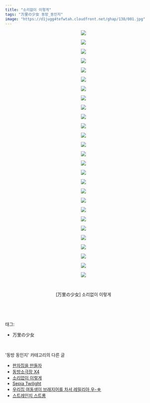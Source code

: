 ```yaml
---
title: "소리없이 이렇게"
tags: "万里の少女 동방_동인지"
image: "https://d1jugg4tefwtah.cloudfront.net/ghap/138/001.jpg"
---
```

<div class="article">
<p style="text-align: center; clear: none; float: none;"><img src="{{ site.imgserver11 }}/ghap/138/001.jpg"/></p>
<p style="text-align: center; clear: none; float: none;"><img src="{{ site.imgserver11 }}/ghap/138/002.jpg"/></p>
<p style="text-align: center; clear: none; float: none;"><img src="{{ site.imgserver11 }}/ghap/138/003.jpg"/></p>
<p style="text-align: center; clear: none; float: none;"><img src="{{ site.imgserver11 }}/ghap/138/004.jpg"/></p>
<p style="text-align: center; clear: none; float: none;"><img src="{{ site.imgserver11 }}/ghap/138/005.jpg"/></p>
<p style="text-align: center; clear: none; float: none;"><img src="{{ site.imgserver11 }}/ghap/138/006.jpg"/></p>
<p style="text-align: center; clear: none; float: none;"><img src="{{ site.imgserver11 }}/ghap/138/007.jpg"/></p>
<p style="text-align: center; clear: none; float: none;"><img src="{{ site.imgserver11 }}/ghap/138/008.jpg"/></p>
<p style="text-align: center; clear: none; float: none;"><img src="{{ site.imgserver11 }}/ghap/138/009.jpg"/></p>
<p style="text-align: center; clear: none; float: none;"><img src="{{ site.imgserver11 }}/ghap/138/010.jpg"/></p>
<p style="text-align: center; clear: none; float: none;"><img src="{{ site.imgserver11 }}/ghap/138/011.jpg"/></p>
<p style="text-align: center; clear: none; float: none;"><img src="{{ site.imgserver11 }}/ghap/138/012.jpg"/></p>
<p style="text-align: center; clear: none; float: none;"><img src="{{ site.imgserver11 }}/ghap/138/013.jpg"/></p>
<p style="text-align: center; clear: none; float: none;"><img src="{{ site.imgserver11 }}/ghap/138/014.jpg"/></p>
<p style="text-align: center; clear: none; float: none;"><img src="{{ site.imgserver11 }}/ghap/138/015.jpg"/></p>
<p style="text-align: center; clear: none; float: none;"><img src="{{ site.imgserver11 }}/ghap/138/016.jpg"/></p>
<p style="text-align: center; clear: none; float: none;"><img src="{{ site.imgserver11 }}/ghap/138/017.jpg"/></p>
<p style="text-align: center; clear: none; float: none;"><img src="{{ site.imgserver11 }}/ghap/138/018.jpg"/></p>
<p style="text-align: center; clear: none; float: none;"><img src="{{ site.imgserver11 }}/ghap/138/019.jpg"/></p>
<p style="text-align: center; clear: none; float: none;"><img src="{{ site.imgserver11 }}/ghap/138/020.jpg"/></p>
<p style="text-align: center; clear: none; float: none;"><img src="{{ site.imgserver11 }}/ghap/138/021.jpg"/></p>
<p style="text-align: center; clear: none; float: none;"><img src="{{ site.imgserver11 }}/ghap/138/022.jpg"/></p>
<p style="text-align: center; clear: none; float: none;"><img src="{{ site.imgserver11 }}/ghap/138/023.jpg"/></p>
<p style="text-align: center; clear: none; float: none;"><img src="{{ site.imgserver11 }}/ghap/138/024.jpg"/></p>
<p style="text-align: center; clear: none; float: none;"><img src="{{ site.imgserver11 }}/ghap/138/025.jpg"/></p>
<p style="text-align: center; clear: none; float: none;"><img src="{{ site.imgserver11 }}/ghap/138/026.jpg"/></p>
<p style="text-align: center; clear: none; float: none;"><img src="{{ site.imgserver11 }}/ghap/138/027.jpg"/></p>
<p style="text-align: center; clear: none; float: none;"><br/></p>
<p style="text-align: center; clear: none; float: none;">[万里の少女] 소리없이 이렇게</p>
<p><br/></p>
</div><br/>
<div class="tagTrail">
<p>태그: </p>
<ul>
<li>万里の少女</li>
</ul>
</div><br/>
<div class="another">
<p>'동방 동인지' 카테고리의 다른 글</p>
<ul>
<li><a href="/ghap_141">판자집을 만들자</a></li>
<li><a href="/ghap_139">동방소극장 X4</a></li>
<li><a href="/ghap_138">소리없이 이렇게</a></li>
<li><a href="/ghap_137">Sepia Twilight</a></li>
<li><a href="/ghap_136">우리집 여동생이 브래지어를 차서 레밀리아 우-☆</a></li>
<li><a href="/ghap_135">스트레인지 스트롱</a></li>
</ul>
</div><br/>
<div class="cb_module cb_fluid">
<div class="cb_wrt cb_profile">
</div><!-- commentList close -->
</div><br/>
